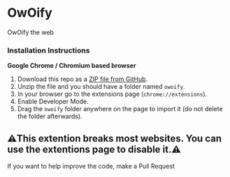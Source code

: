 # OwOify
OwOify the web

### Installation Instructions
**Google Chrome / Chromium based browser**
1. Download this repo as a [ZIP file from GitHub](https://github.com/TMC4345/owoify/archive/master.zip).
2. Unzip the file and you should have a folder named `owoify`.
3. In your browser go to the extensions page (`chrome://extensions`).
4. Enable Developer Mode.
5. Drag the `owoify` folder anywhere on the page to import it (do not delete the folder afterwards).

## ⚠️This extention breaks most websites. You can use the extentions page to disable it.⚠️

If you want to help improve the code, make a Pull Request
